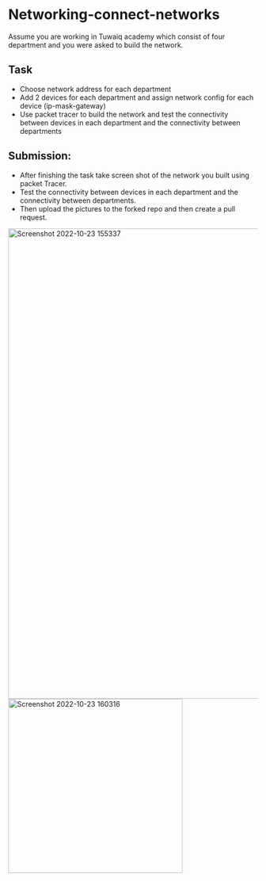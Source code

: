 # Networking-connect-networks

Assume you are working in Tuwaiq academy which consist of four department and you were asked to build the network.

## Task
- Choose network address for each department
- Add 2 devices for each department and assign network config for each device (ip-mask-gateway) 
- Use packet tracer to build the network and test the connectivity between devices in each department and the connectivity between departments
  
## Submission:

- After finishing the task take screen shot of the network you built using packet Tracer.
- Test the connectivity between devices in each department and the connectivity between departments.
- Then upload the pictures to the forked repo and then create a pull request.


<img width="950" alt="Screenshot 2022-10-23 155337" src="https://user-images.githubusercontent.com/26005476/197393755-4ead022f-dac9-4b31-afec-e079cc59d75f.png">

<img width="352" alt="Screenshot 2022-10-23 160316" src="https://user-images.githubusercontent.com/26005476/197393756-e08769c0-bb3a-4767-91eb-55a732381a54.png">
